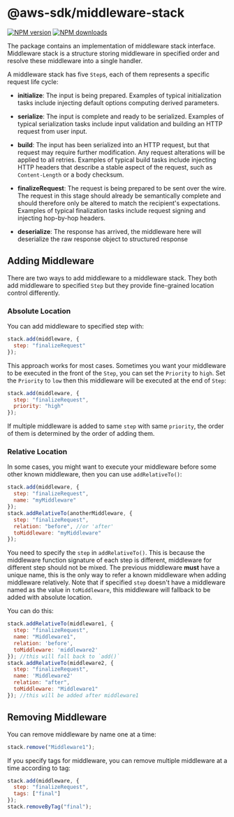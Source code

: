 # @aws-sdk/middleware-stack

[![NPM version](https://img.shields.io/npm/v/@aws-sdk/middleware-stack/preview.svg)](https://www.npmjs.com/package/@aws-sdk/middleware-stack)
[![NPM downloads](https://img.shields.io/npm/dm/@aws-sdk/middleware-stack.svg)](https://www.npmjs.com/package/@aws-sdk/middleware-stack)

The package contains an implementation of middleware stack interface. Middleware
stack is a structure storing middleware in specified order and resolve these
middleware into a single handler.

A middleware stack has five `Step`s, each of them represents a specific request life cycle:

- **initialize**: The input is being prepared. Examples of typical initialization tasks include injecting default options computing derived parameters.

- **serialize**: The input is complete and ready to be serialized. Examples of typical serialization tasks include input validation and building an HTTP request from user input.

- **build**: The input has been serialized into an HTTP request, but that request may require further modification. Any request alterations will be applied to all retries. Examples of typical build tasks include injecting HTTP headers that describe a stable aspect of the request, such as `Content-Length` or a body checksum.

- **finalizeRequest**: The request is being prepared to be sent over the wire. The request in this stage should already be semantically complete and should therefore only be altered to match the recipient's expectations. Examples of typical finalization tasks include request signing and injecting hop-by-hop headers.

- **deserialize**: The response has arrived, the middleware here will deserialize the raw response object to structured response

## Adding Middleware

There are two ways to add middleware to a middleware stack. They both add middleware to specified `Step` but they provide fine-grained location control differently.

### Absolute Location

You can add middleware to specified step with:

```javascript
stack.add(middleware, {
  step: "finalizeRequest"
});
```

This approach works for most cases. Sometimes you want your middleware to be executed in the front of the `Step`, you can set the `Priority` to `high`. Set the `Priority` to `low` then this middleware will be executed at the end of `Step`:

```javascript
stack.add(middleware, {
  step: "finalizeRequest",
  priority: "high"
});
```

If multiple middleware is added to same `step` with same `priority`, the order of them is determined by the order of adding them.

### Relative Location

In some cases, you might want to execute your middleware before some other known middleware, then you can use `addRelativeTo()`:

```javascript
stack.add(middleware, {
  step: "finalizeRequest",
  name: "myMiddleware"
});
stack.addRelativeTo(anotherMiddleware, {
  step: "finalizeRequest",
  relation: "before", //or 'after'
  toMiddleware: "myMiddleware"
});
```

You need to specify the `step` in `addRelativeTo()`. This is because the middleware function signature of each step is different, middleware for different step should not be mixed. The previous middleware **must** have a unique name, this is the only way to refer a known middleware when adding middleware relatively. Note that if specified `step` doesn't have a middleware named as the value in `toMiddleware`, this middleware will fallback to be added with absolute location.

You can do this:

```javascript
stack.addRelativeTo(middleware1, {
  step: "finalizeRequest",
  name: "Middleware1",
  relation: 'before',
  toMiddleware: 'middleware2'
}); //this will fall back to `add()`
stack.addRelativeTo(middleware2, {
  step: "finalizeRequest",
  name: 'Middleware2'
  relation: "after",
  toMiddleware: "Middleware1"
}); //this will be added after middleware1
```

## Removing Middleware

You can remove middleware by name one at a time:

```javascript
stack.remove("Middleware1");
```

If you specify tags for middleware, you can remove multiple middleware at a time according to tag:

```javascript
stack.add(middleware, {
  step: "finalizeRequest",
  tags: ["final"]
});
stack.removeByTag("final");
```
